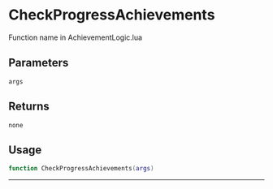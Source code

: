 # CheckProgressAchievements
Function name in AchievementLogic.lua
## Parameters
`args`
## Returns
`none`
## Usage
```lua
function CheckProgressAchievements(args)
```
---
